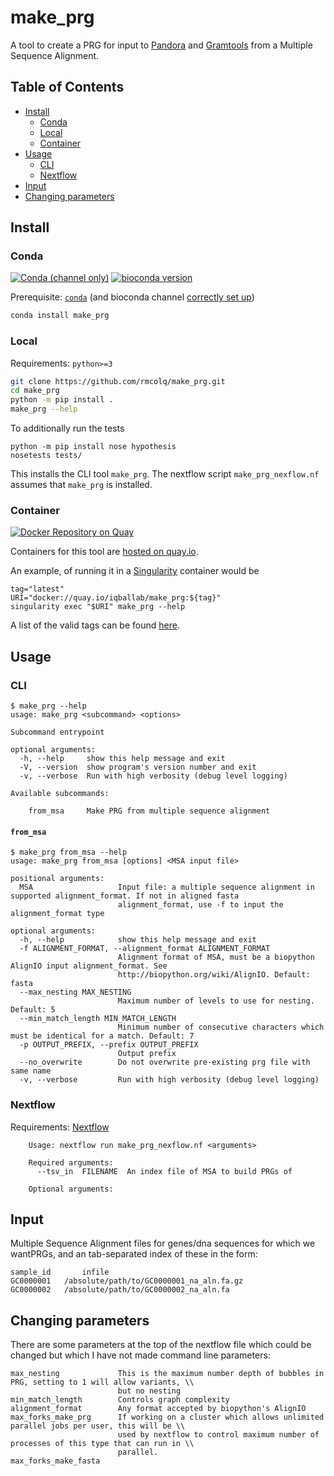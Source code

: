 # make_prg

A tool to create a PRG for input to [Pandora][pandora] and [Gramtools][gramtools] from a
Multiple Sequence Alignment.

[TOC]: #

## Table of Contents
- [Install](#install)
  - [Conda](#conda)
  - [Local](#local)
  - [Container](#container)
- [Usage](#usage)
  - [CLI](#cli)
  - [Nextflow](#nextflow)
- [Input](#input)
- [Changing parameters](#changing-parameters)

## Install

### Conda

[![Conda (channel only)](https://img.shields.io/conda/vn/bioconda/make_prg)](https://anaconda.org/bioconda/make_prg)
[![bioconda version](https://anaconda.org/bioconda/make_prg/badges/platforms.svg)](https://anaconda.org/bioconda/make_prg)

Prerequisite: [`conda`][conda] (and bioconda channel [correctly set up][channels])

```sh
conda install make_prg
```

### Local

Requirements: `python>=3`

```sh
git clone https://github.com/rmcolq/make_prg.git
cd make_prg
python -m pip install .
make_prg --help
```

To additionally run the tests

```shell
python -m pip install nose hypothesis
nosetests tests/
```

This installs the CLI tool `make_prg`. The nextflow script `make_prg_nexflow.nf` assumes
that `make_prg` is installed.

### Container

[![Docker Repository on Quay](https://quay.io/repository/iqballab/make_prg/status "Docker Repository on Quay")](https://quay.io/repository/iqballab/make_prg)

Containers for this tool are [hosted on quay.io][tags].

An example, of running it in a [Singularity][singularity] container would be

```
tag="latest"
URI="docker://quay.io/iqballab/make_prg:${tag}"
singularity exec "$URI" make_prg --help
```

A list of the valid tags can be found [here][tags].

## Usage

### CLI

```
$ make_prg --help
usage: make_prg <subcommand> <options>

Subcommand entrypoint

optional arguments:
  -h, --help     show this help message and exit
  -V, --version  show program's version number and exit
  -v, --verbose  Run with high verbosity (debug level logging)

Available subcommands:

    from_msa     Make PRG from multiple sequence alignment
```

#### `from_msa`

```
$ make_prg from_msa --help
usage: make_prg from_msa [options] <MSA input file>

positional arguments:
  MSA                   Input file: a multiple sequence alignment in supported alignment_format. If not in aligned fasta
                        alignment_format, use -f to input the alignment_format type

optional arguments:
  -h, --help            show this help message and exit
  -f ALIGNMENT_FORMAT, --alignment_format ALIGNMENT_FORMAT
                        Alignment format of MSA, must be a biopython AlignIO input alignment_format. See
                        http://biopython.org/wiki/AlignIO. Default: fasta
  --max_nesting MAX_NESTING
                        Maximum number of levels to use for nesting. Default: 5
  --min_match_length MIN_MATCH_LENGTH
                        Minimum number of consecutive characters which must be identical for a match. Default: 7
  -p OUTPUT_PREFIX, --prefix OUTPUT_PREFIX
                        Output prefix
  --no_overwrite        Do not overwrite pre-existing prg file with same name
  -v, --verbose         Run with high verbosity (debug level logging)
```

### Nextflow

Requirements: [Nextflow][nf]

```
    Usage: nextflow run make_prg_nexflow.nf <arguments>

    Required arguments:
      --tsv_in  FILENAME  An index file of MSA to build PRGs of

    Optional arguments:
```

## Input

Multiple Sequence Alignment files for genes/dna sequences for which we wantPRGs, and an
tab-separated index of these in the form:

```
sample_id       infile
GC0000001   /absolute/path/to/GC0000001_na_aln.fa.gz
GC0000002   /absolute/path/to/GC0000002_na_aln.fa
```

## Changing parameters

There are some parameters at the top of the nextflow file which could be changed but
which I have not made command line parameters:

```
max_nesting             This is the maximum number depth of bubbles in PRG, setting to 1 will allow variants, \\
                        but no nesting
min_match_length        Controls graph complexity
alignment_format        Any format accepted by biopython's AlignIO
max_forks_make_prg      If working on a cluster which allows unlimited parallel jobs per user, this will be \\
                        used by nextflow to control maximum number of processes of this type that can run in \\
                        parallel.
max_forks_make_fasta
```

[channels]: https://bioconda.github.io/user/install.html#set-up-channels
[gramtools]: https://github.com/iqbal-lab-org/gramtools
[nf]: https://www.nextflow.io/
[pandora]: https://github.com/rmcolq/pandora
[singularity]: https://sylabs.io/
[tags]: https://quay.io/repository/iqballab/make_prg?tab=tags
[conda]: https://conda.io
